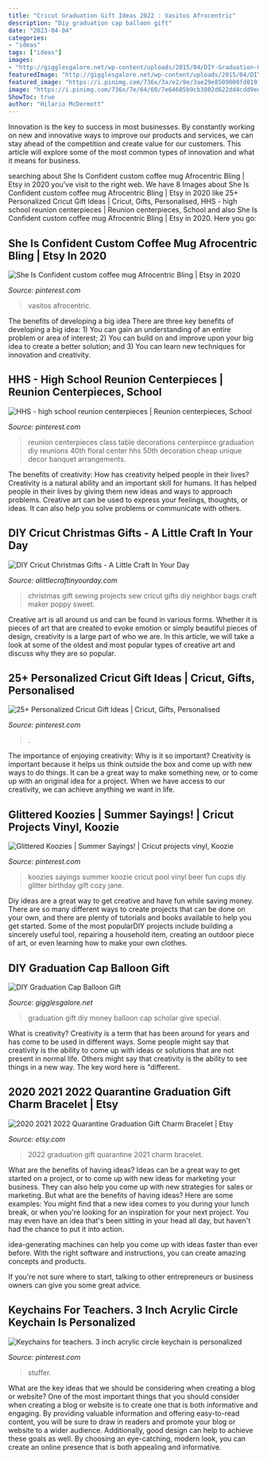 ```yaml
---
title: "Cricut Graduation Gift Ideas 2022 : Vasitos Afrocentric"
description: "Diy graduation cap balloon gift"
date: "2023-04-04"
categories:
- "ideas"
tags: ["ideas"]
images:
- "http://gigglesgalore.net/wp-content/uploads/2015/04/DIY-Graduation-Gift-Money_GG.jpg"
featuredImage: "http://gigglesgalore.net/wp-content/uploads/2015/04/DIY-Graduation-Gift-Money_GG.jpg"
featured_image: "https://i.pinimg.com/736x/3a/e2/9e/3ae29e8509000fd01916df2afed24aa7.jpg"
image: "https://i.pinimg.com/736x/7e/64/60/7e64605b9cb3802d622dd4cdd9edc337.jpg"
ShowToc: true
author: "Hilario McDermott"
---
```



Innovation is the key to success in most businesses. By constantly working on new and innovative ways to improve our products and services, we can stay ahead of the competition and create value for our customers. This article will explore some of the most common types of innovation and what it means for business.

	

		
searching about She Is Confident custom coffee mug Afrocentric Bling | Etsy in 2020 you've visit to the right web. We have 8 Images about She Is Confident custom coffee mug Afrocentric Bling | Etsy in 2020 like 25+ Personalized Cricut Gift Ideas | Cricut, Gifts, Personalised, HHS - high school reunion centerpieces | Reunion centerpieces, School and also She Is Confident custom coffee mug Afrocentric Bling | Etsy in 2020. Here you go:
		
    
## She Is Confident Custom Coffee Mug Afrocentric Bling | Etsy In 2020

<img loading=lazy src="https://i.pinimg.com/736x/7e/64/60/7e64605b9cb3802d622dd4cdd9edc337.jpg" onerror="this.onerror=null;this.src='https://tse1.mm.bing.net/th?id=OIP.NVKsD9lI-n9KOfpO_zLybwHaJ3&amp;pid=15.1';" alt="She Is Confident custom coffee mug Afrocentric Bling | Etsy in 2020">

_Source: pinterest.com_

>vasitos afrocentric. 

	

The benefits of developing a big idea
There are three key benefits of developing a big idea: 1) You can gain an understanding of an entire problem or area of interest; 2) You can build on and improve upon your big idea to create a better solution; and 3) You can learn new techniques for innovation and creativity.

    
## HHS - High School Reunion Centerpieces | Reunion Centerpieces, School

<img loading=lazy src="https://i.pinimg.com/originals/84/ee/59/84ee5909faa09ce3508de5c63086fcfe.jpg" onerror="this.onerror=null;this.src='https://tse1.mm.bing.net/th?id=OIP.kCxJ9xFBuTn6q9zPv22bSQHaKs&amp;pid=15.1';" alt="HHS - high school reunion centerpieces | Reunion centerpieces, School">

_Source: pinterest.com_

>reunion centerpieces class table decorations centerpiece graduation diy reunions 40th floral center hhs 50th decoration cheap unique decor banquet arrangements. 

	

The benefits of creativity: How has creativity helped people in their lives?
Creativity is a natural ability and an important skill for humans. It has helped people in their lives by giving them new ideas and ways to approach problems. Creative art can be used to express your feelings, thoughts, or ideas. It can also help you solve problems or communicate with others.

    
## DIY Cricut Christmas Gifts - A Little Craft In Your Day

<img loading=lazy src="https://alittlecraftinyourday.com/wp-content/uploads/2017/12/11-1-683x1024-1.jpg" onerror="this.onerror=null;this.src='https://tse4.mm.bing.net/th?id=OIP.R2EI-wUW5sC2QRlcLpU21QHaLG&amp;pid=15.1';" alt="DIY Cricut Christmas Gifts - A Little Craft In Your Day">

_Source: alittlecraftinyourday.com_

>christmas gift sewing projects sew cricut gifts diy neighbor bags craft maker poppy sweet. 

	

Creative art is all around us and can be found in various forms. Whether it is pieces of art that are created to evoke emotion or simply beautiful pieces of design, creativity is a large part of who we are. In this article, we will take a look at some of the oldest and most popular types of creative art and discuss why they are so popular.

    
## 25+ Personalized Cricut Gift Ideas | Cricut, Gifts, Personalised

<img loading=lazy src="https://i.pinimg.com/736x/3a/e2/9e/3ae29e8509000fd01916df2afed24aa7.jpg" onerror="this.onerror=null;this.src='https://tse3.mm.bing.net/th?id=OIP.AnLzfy0u7Icf71NReewDkwHaLH&amp;pid=15.1';" alt="25+ Personalized Cricut Gift Ideas | Cricut, Gifts, Personalised">

_Source: pinterest.com_

>. 

	

The importance of enjoying creativity: Why is it so important?
Creativity is important because it helps us think outside the box and come up with new ways to do things. It can be a great way to make something new, or to come up with an original idea for a project. When we have access to our creativity, we can achieve anything we want in life.

    
## Glittered Koozies | Summer Sayings! | Cricut Projects Vinyl, Koozie

<img loading=lazy src="https://i.pinimg.com/736x/a6/f7/2f/a6f72f4293d84971f8e5ce4bace5fcf6.jpg" onerror="this.onerror=null;this.src='https://tse1.mm.bing.net/th?id=OIP.cdaM6eX_z0bu9B6kBOtl2gHaHa&amp;pid=15.1';" alt="Glittered Koozies | Summer Sayings! | Cricut projects vinyl, Koozie">

_Source: pinterest.com_

>koozies sayings summer koozie cricut pool vinyl beer fun cups diy glitter birthday gift cozy jane. 

	

Diy ideas are a great way to get creative and have fun while saving money. There are so many different ways to create projects that can be done on your own, and there are plenty of tutorials and books available to help you get started. Some of the most popularDIY projects include building a sincerely useful tool, repairing a household item, creating an outdoor piece of art, or even learning how to make your own clothes.

    
## DIY Graduation Cap Balloon Gift

<img loading=lazy src="http://gigglesgalore.net/wp-content/uploads/2015/04/DIY-Graduation-Gift-Money_GG.jpg" onerror="this.onerror=null;this.src='https://tse2.mm.bing.net/th?id=OIP.4B3ZMLEC6l5YLCOyHPVJWAHaLH&amp;pid=15.1';" alt="DIY Graduation Cap Balloon Gift">

_Source: gigglesgalore.net_

>graduation gift diy money balloon cap scholar give special. 

	

What is creativity?
Creativity is a term that has been around for years and has come to be used in different ways. Some people might say that creativity is the ability to come up with ideas or solutions that are not present in normal life. Others might say that creativity is the ability to see things in a new way. The key word here is "different.

    
## 2020 2021 2022 Quarantine Graduation Gift Charm Bracelet | Etsy

<img loading=lazy src="https://i.etsystatic.com/13327488/r/il/5f62ec/1995497199/il_794xN.1995497199_tphi.jpg" onerror="this.onerror=null;this.src='https://tse4.mm.bing.net/th?id=OIP.VxfOvtrzU-naqLfVrsCvPQHaHP&amp;pid=15.1';" alt="2020 2021 2022 Quarantine Graduation Gift Charm Bracelet | Etsy">

_Source: etsy.com_

>2022 graduation gift quarantine 2021 charm bracelet. 

	

What are the benefits of having ideas?
Ideas can be a great way to get started on a project, or to come up with new ideas for marketing your business. They can also help you come up with new strategies for sales or marketing. But what are the benefits of having ideas? Here are some examples: 
You might find that a new idea comes to you during your lunch break, or when you're looking for an inspiration for your next project. You may even have an idea that's been sitting in your head all day, but haven't had the chance to put it into action. 

idea-generating machines can help you come up with ideas faster than ever before. With the right software and instructions, you can create amazing concepts and products. 

If you're not sure where to start, talking to other entrepreneurs or business owners can give you some great advice.

    
## Keychains For Teachers. 3 Inch Acrylic Circle Keychain Is Personalized

<img loading=lazy src="https://i.pinimg.com/736x/b1/6d/21/b16d21ab730ff9d45a06ba8b2ccc3c6b.jpg" onerror="this.onerror=null;this.src='https://tse4.mm.bing.net/th?id=OIP.E_HCEbSkBKZytkmvFLDyhwHaIN&amp;pid=15.1';" alt="Keychains for teachers. 3 inch acrylic circle keychain is personalized">

_Source: pinterest.com_

>stuffer. 

	

What are the key ideas that we should be considering when creating a blog or website?
One of the most important things that you should consider when creating a blog or website is to create one that is both informative and engaging. By providing valuable information and offering easy-to-read content, you will be sure to draw in readers and promote your blog or website to a wider audience. Additionally, good design can help to achieve these goals as well. By choosing an eye-catching, modern look, you can create an online presence that is both appealing and informative.

